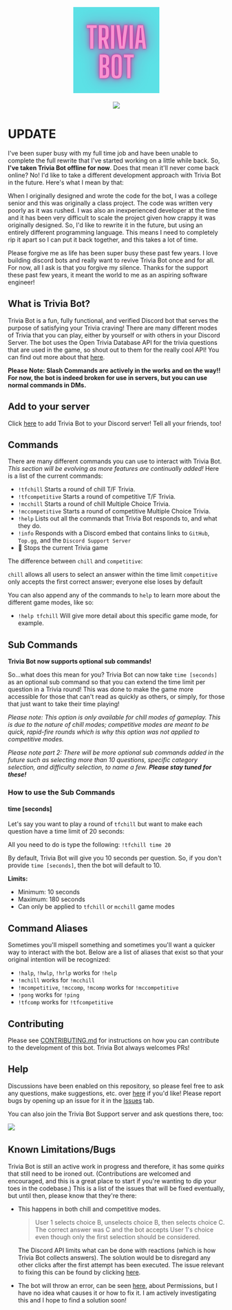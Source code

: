 <div align='center'>
<img alt="Trivia Bot Logo" src='./Trivia_Bot.png' height='200' width='200'/>
    
<br/>  
<br/>
    
<a href="https://top.gg/bot/831974682709721099">
<a href="https://top.gg/bot/831974682709721099">
<img src="https://top.gg/api/widget/831974682709721099.svg">
</a>
</a>

</div>

# UPDATE

I've been super busy with my full time job and have been unable to complete the full rewrite that I've started working on a little while back. So, **I've taken Trivia Bot offline for now**. Does that mean it'll never come back online? No! I'd like to take a different development approach with Trivia Bot in the future. Here's what I mean by that:

When I originally designed and wrote the code for the bot, I was a college senior and this was originally a class project. The code was written very poorly as it was rushed. I was also an inexperienced developer at the time and it has been very difficult to scale the project given how crappy it was originally designed. So, I'd like to rewrite it in the future, but using an entirely different programming language. This means I need to completely rip it apart so I can put it back together, and this takes a lot of time.

Please forgive me as life has been super busy these past few years. I love building discord bots and really want to revive Trivia Bot once and for all. For now, all I ask is that you forgive my silence. Thanks for the support these past few years, it meant the world to me as an aspiring software engineer! 

## What is Trivia Bot?

Trivia Bot is a fun, fully functional, and verified Discord bot that serves the purpose of satisfying your Trivia craving! There are many different modes of Trivia that you can play, either by yourself or with others in your Discord Server. The bot uses the Open Trivia Database API for the trivia questions that are used in the game, so shout out to them for the really cool API! You can find out more about that [here](https://opentdb.com/).

**Please Note: Slash Commands are actively in the works and on the way!! For now, the bot is indeed broken for use in servers, but you can use normal commands in DMs.**

## Add to your server

Click [here](https://discord.com/api/oauth2/authorize?client_id=831974682709721099&permissions=157760&scope=bot) to add Trivia Bot to your Discord server! Tell all your friends, too!

## Commands

There are many different commands you can use to interact with Trivia Bot. _This section will be evolving as more features are continually added!_ Here is a list of the current commands:

-   `!tfchill` Starts a round of chill T/F Trivia.
-   `!tfcompetitive` Starts a round of competitive T/F Trivia.
-   `!mcchill` Starts a round of chill Multiple Choice Trivia.
-   `!mccompetitive` Starts a round of competitive Multiple Choice Trivia.
-   `!help` Lists out all the commands that Trivia Bot responds to, and what they do.
-   `!info` Responds with a Discord embed that contains links to `GitHub`, `Top.gg`, and the `Discord Support Server`
-   🛑 Stops the current Trivia game

The difference between `chill` and `competitive`:

`chill` allows all users to select an answer within the time limit
`competitive` only accepts the first correct answer; everyone else loses by default

You can also append any of the commands to `help` to learn more about the different game modes, like so:

-   `!help tfchill` Will give more detail about this specific game mode, for example.

## Sub Commands

**Trivia Bot now supports optional sub commands!**

So...what does this mean for you? Trivia Bot can now take `time [seconds]` as an optional sub command so that you can extend the time limit per question in a Trivia round! This was done to make the game more accessible for those that can't read as quickly as others, or simply, for those that just want to take their time playing!

_Please note: This option is only available for chill modes of gameplay. This is due to the nature of chill modes; competitive modes are meant to be quick, rapid-fire rounds which is why this option was not applied to competitive modes._

_Please note part 2: There will be more optional sub commands added in the future such as selecting more than 10 questions, specific category selection, and difficulty selection, to name a few. **Please stay tuned for these!**_

### How to use the Sub Commands

#### time [seconds]

Let's say you want to play a round of `tfchill` but want to make each question have a time limit of 20 seconds:

All you need to do is type the following: `!tfchill time 20`

By default, Trivia Bot will give you 10 seconds per question. So, if you don't provide `time [seconds]`, then the bot will default to 10.

**Limits:**

-   Minimum: 10 seconds
-   Maximum: 180 seconds
-   Can only be applied to `tfchill` or `mcchill` game modes

## Command Aliases

Sometimes you'll mispell something and sometimes you'll want a quicker way to interact with the bot. Below are a list of aliases that exist so that your original intention will be recognized:

-   `!halp`, `!hwlp`, `!hrlp` works for `!help`
-   `!mchill` works for `!mcchill`
-   `!mcompetitive`, `!mccomp`, `!mcomp` works for `!mccompetitive`
-   `!pong` works for `!ping`
-   `!tfcomp` works for `!tfcompetitive`

## Contributing

Please see [CONTRIBUTING.md](https://github.com/elenirotsides/Trivia-Bot/blob/main/CONTRIBUTING.MD) for instructions on how you can contribute to the development of this bot. Trivia Bot always welcomes PRs!

## Help

Discussions have been enabled on this repository, so please feel free to ask any questions, make suggestions, etc. over [here](https://github.com/elenirotsides/Trivia-Bot/discussions) if you'd like! Please report bugs by opening up an issue for it in the [Issues](https://github.com/elenirotsides/Trivia-Bot/issues) tab.

You can also join the Trivia Bot Support server and ask questions there, too:

<a href="https://discord.gg/wsyUhnDrmd"><img src="https://invidget.switchblade.xyz/wsyUhnDrmd"></a>

## Known Limitations/Bugs

Trivia Bot is still an active work in progress and therefore, it has some _quirks_ that still need to be ironed out. (Contributions are welcomed and encouraged, and this is a great place to start if you're wanting to dip your toes in the codebase.) This is a list of the issues that will be fixed eventually, but until then, please know that they're there:

-   This happens in both chill and competitive modes.

    > User 1 selects choice B, unselects choice B, then selects choice C. The correct answer was C and the bot accepts User 1's choice even though only the first selection should be considered.

    The Discord API limits what can be done with reactions (which is how Trivia Bot collects answers). The solution would be to disregard any other clicks after the first attempt has been executed. The issue relevant to fixing this can be found by clicking [here](https://github.com/elenirotsides/Trivia-Bot/issues/52).

-   The bot will throw an error, can be seen [here](https://github.com/elenirotsides/Trivia-Bot/issues/110), about Permissions, but I have no idea what causes it or how to fix it. I am actively investigating this and I hope to find a solution soon!
